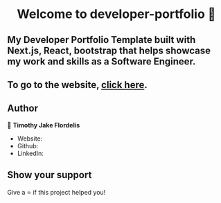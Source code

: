 <h1 align="center">Welcome to developer-portfolio 👋</h1>

## My Developer Portfolio Template built with Next.js, React, bootstrap that helps showcase my work and skills as a Software Engineer.

<!--p align="center">
  <kbd>
    <img src="https://github.com/1hanzla100/developer-portfolio/blob/master/picture.PNG"></img>
  </kbd>
</p-->

## To go to the website, **[click here](https://developer-portfolio-1hanzla100.vercel.app/)**.

## Author

👤 **Timothy Jake Flordelis**

- Website:
- Github:
- LinkedIn:

## Show your support

Give a ⭐️ if this project helped you!
